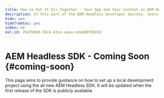 ```yaml
---
title: How to Put It All Together - Your App and Your Content in AEM Headless
description: In this part of the AEM Headless Developer Journey, learn how to take your AEM Project including Content Fragments, your GraphQL calls, your REST API calls, and your application, and prepare it for going live.
hide: yes
hidefromtoc: yes
index: no
exl-id: 254fb9dd-36c8-43ce-aaea-ceb4d079503d
---
```

# AEM Headless SDK - Coming Soon {#coming-soon}

This page aims to provide guidance on how to set up a local development project using the all new AEM Headless SDK. It will be updated when the first release of the SDK is publicly available.
